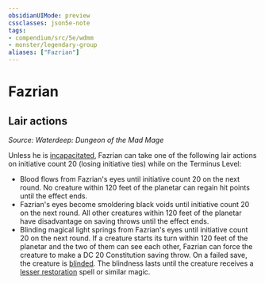```yaml
---
obsidianUIMode: preview
cssclasses: json5e-note
tags:
- compendium/src/5e/wdmm
- monster/legendary-group
aliases: ["Fazrian"]
---
```

# Fazrian

## Lair actions
_Source: Waterdeep: Dungeon of the Mad Mage_

Unless he is [incapacitated](Mechanics/Rules/conditions.md#Incapacitated), Fazrian can take one of the following lair actions on initiative count 20 (losing initiative ties) while on the Terminus Level:

- Blood flows from Fazrian's eyes until initiative count 20 on the next round. No creature within 120 feet of the planetar can regain hit points until the effect ends.  
- Fazrian's eyes become smoldering black voids until initiative count 20 on the next round. All other creatures within 120 feet of the planetar have disadvantage on saving throws until the effect ends.  
- Blinding magical light springs from Fazrian's eyes until initiative count 20 on the next round. If a creature starts its turn within 120 feet of the planetar and the two of them can see each other, Fazrian can force the creature to make a DC 20 Constitution saving throw. On a failed save, the creature is [blinded](Mechanics/Rules/conditions.md#Blinded). The blindness lasts until the creature receives a [lesser restoration](Mechanics/spells/lesser-restoration.md) spell or similar magic.